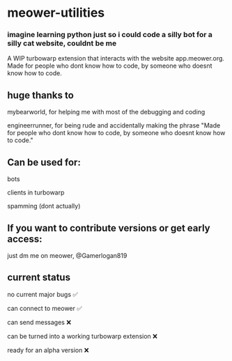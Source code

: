 # meower-utilities
### imagine learning python just so i could code a silly bot for a silly cat website, couldnt be me
A WIP turbowarp extension that interacts with the website app.meower.org. Made for people who dont know how to code, by someone who doesnt know how to code.

huge thanks to
-
mybearworld, for helping me with most of the debugging and coding

engineerrunner, for being rude and accidentally making the phrase "Made for people who dont know how to code, by someone who doesnt know how to code."


Can be used for:
-
bots

clients in turbowarp

spamming (dont actually)

If you want to contribute versions or get early access:
-
just dm me on meower, @Gamerlogan819



current status
-
no current major bugs ✅

can connect to meower ✅

can send messages ❌

can be turned into a working turbowarp extension ❌

ready for an alpha version ❌


